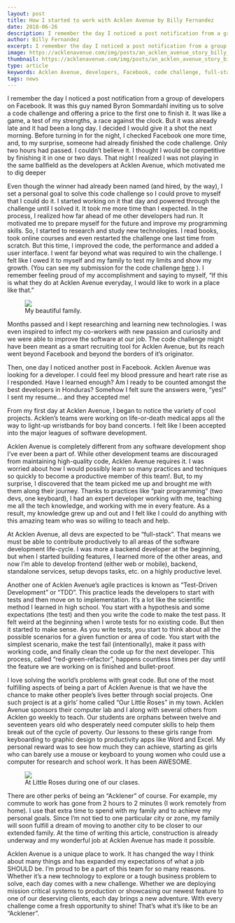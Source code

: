 ```yaml
---
layout: post
title: How I started to work with Acklen Avenue by Billy Fernandez
date: 2018-06-26
description: I remember the day I noticed a post notification from a group of developers on Facebook.
author: Billy Fernandez 
excerpt: I remember the day I noticed a post notification from a group of developers on Facebook.
image: https://acklenavenue.com/img/posts/an_acklen_avenue_story_billy_fernandez.jpg
thumbnail: https://acklenavenue.com/img/posts/an_acklen_avenue_story_billy_fernandez.jpg
type: article
keywords: Acklen Avenue, developers, Facebook, code challenge, full-stack, Test-Driven Development, Agile, Lean, clean code
tags: news
---
```


I remember the day I noticed a post notification from a group of developers on Facebook. It was this guy named Byron Sommardahl inviting us to solve a code challenge and offering a price to the first one to finish it. It was like a game, a test of my strengths, a race against the clock. But it was already late and it had been a long day. I decided I would give it a shot the next morning. Before turning in for the night, I checked Facebook one more time, and, to my surprise, someone had already finished the code challenge. Only two hours had passed. I couldn’t believe it. I thought I would be competitive by finishing it in one or two days. That night I realized I was not playing in the same ballfield as the developers at Acklen Avenue, which motivated me to dig deeper

Even though the winner had already been named (and hired, by the way), I set a personal goal to solve this code challenge so I could prove to myself that I could do it. I started working on it that day and powered through the challenge until I solved it. It took me more time than I expected. In the process, I realized how far ahead of me other developers had run. It motivated me to prepare myself for the future and improve my programming skills. So, I started to research and study new technologies. I read books, took online courses and even restarted the challenge one last time from scratch. But this time, I improved the code, the performance and added a user interface. I went far beyond what was required to win the challenge. I felt like I owed it to myself and my family to test my limits and show my growth. (You can see my submission for the code challenge [here](http://aa.cursosdecomputacion.net/) ). I remember feeling proud of my accomplishment and saying to myself, “If this is what they do at Acklen Avenue everyday, I would like to work in a place like that.”

<figure>
  <img src="https://acklenavenue.github.io/img/posts/an_acklen_avenue_story_billy_fernandez_3.jpg">
  <figcaption> My beautiful family. </figcaption>
</figure>

Months passed and I kept researching and learning new technologies. I was even inspired to infect my co-workers with new passion and curiosity and we were able to improve the software at our job. The code challenge might have been meant as a smart recruiting tool for Acklen Avenue, but its reach went beyond Facebook and beyond the borders of it’s originator. 

Then, one day I noticed another post in Facebook. Acklen Avenue was looking for a developer. I could feel my blood pressure and heart rate rise as I responded. Have I learned enough? Am I ready to be counted amongst the best developers in Honduras? Somehow I felt sure the answers were, “yes!” I sent my resume… and they accepted me!

From my first day at Acklen Avenue, I began to notice the variety of cool projects. Acklen’s teams were working on life-or-death medical apps all the way to light-up wristbands for boy band concerts. I felt like I been accepted into the major leagues of software development.

Acklen Avenue is completely different from any software development shop I’ve ever been a part of. While other development teams are discouraged from maintaining high-quality code, Acklen Avenue requires it. I was worried about how I would possibly learn so many practices and techniques so quickly to become a productive member of this team!. But, to my surprise, I discovered that the team picked me up and brought me with them along their journey. Thanks to practices like “pair programming” (two devs, one keyboard), I had an expert developer working with me, teaching me all the tech knowledge, and working with me in every feature. As a result, my knowledge grew up and out and I felt like I could do anything with this amazing team who was so willing to teach and help.

At Acklen Avenue, all devs are expected to be “full-stack”. That means we must be able to contribute productively to all areas of the software development life-cycle. I was more a backend developer at the beginning, but when I started building features, I learned more of the other areas, and now I’m able to develop frontend (either web or mobile), backend, standalone services, setup devops tasks, etc. on a highly productive level.

Another one of Acklen Avenue’s agile practices is known as “Test-Driven Development” or “TDD”. This practice leads the developers to start with tests and then move on to implementation. It’s a lot like the scientific method I learned in high school. You start with a hypothesis and some expectations (the test) and then you write the code to make the test pass. It felt weird at the beginning when I wrote tests for no existing code. But then it started to make sense. As you write tests, you start to think about all the possible scenarios for a given function or area of code. You start with the simplest scenario, make the test fail (intentionally), make it pass with working code, and finally clean the code up for the next developer. This process, called “red-green-refactor”, happens countless times per day until the feature we are working on is finished and bullet-proof.

I love solving the world’s problems with great code. But one of the most fulfilling aspects of being a part of Acklen Avenue is that we have the chance to make other people’s lives better through social projects. One such project is at a girls’ home called “Our Little Roses” in my town.  Acklen Avenue sponsors their computer lab and I along with several others from Acklen go weekly to teach. Our students are orphans between twelve and seventeen years old who desperately need computer skills to help them break out of the cycle of poverty. Our lessons to these girls range from keyboarding to graphic design to productivity apps like Word and Excel.  My personal reward was to see how much they can achieve, starting as girls who can barely use a mouse or keyboard to young women who could use a computer for research and school work. It has been AWESOME.

<figure>
  <img src="https://acklenavenue.github.io/img/posts/an_acklen_avenue_story_billy_fernandez_2.jpg">
  <figcaption> At Little Roses during one of our clases. </figcaption>
</figure>

There are other perks of being an “Acklener” of course. For example, my commute to work has gone from 2 hours to 2 minutes (I work remotely from home). I use that extra time to spend with my family and to achieve my personal goals. Since I’m not tied to one particular city or zone, my family will soon fulfill a dream of moving to another city to be closer to our extended family. At the time of writing this article, construction is already underway and my wonderful job at Acklen Avenue has made it possible. 

Acklen Avenue is a unique place to work. It has changed the way I think about many things and has expanded my expectations of what a job SHOULD be. I’m proud to be a part of this team for so many reasons. Whether it’s a new technology to explore or a tough business problem to solve,  each day comes with a new challenge. Whether we are deploying mission critical systems to production or showcasing our newest feature to one of our deserving clients, each day brings a new adventure. With every challenge come a fresh opportunity to shine! That’s what it’s like to be an “Acklener”. 
